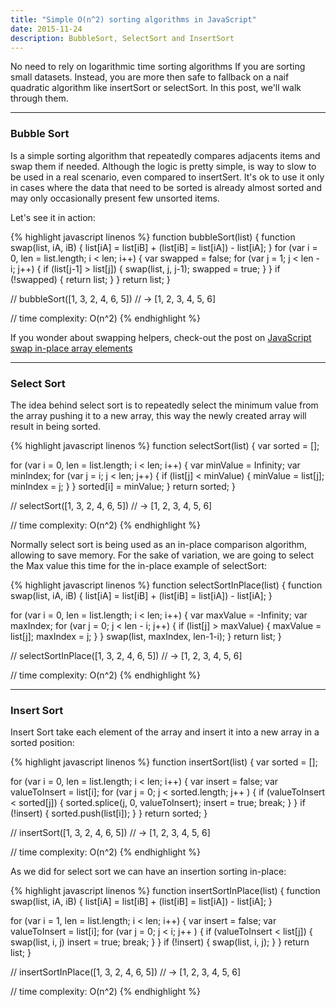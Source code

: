 ```yaml
---
title: "Simple O(n^2) sorting algorithms in JavaScript"
date: 2015-11-24
description: BubbleSort, SelectSort and InsertSort
---
```


No need to rely on logarithmic time sorting algorithms If you are sorting small datasets.
Instead, you are more then safe to fallback on a naif quadratic algorithm like insertSort or selectSort.
In this post, we'll walk through them.

***

### Bubble Sort

Is a simple sorting algorithm that repeatedly compares adjacents items and swap them if needed.
Although the logic is pretty simple, is way to slow to be used in a real scenario, even compared to insertSert.
It's ok to use it only in cases where the data that need to be sorted is already almost sorted and may only occasionally present few unsorted items.

Let's see it in action:

{% highlight javascript linenos %}
function bubbleSort(list) {
  function swap(list, iA, iB) {
    list[iA] = list[iB] + (list[iB] = list[iA]) - list[iA];
  }
  for (var i = 0, len = list.length; i < len; i++) {
    var swapped = false;
    for (var j = 1; j < len - i; j++) {
      if (list[j-1] > list[j]) {
        swap(list, j, j-1);
        swapped = true;
      }
    }
    if (!swapped) {
      return list;
    }
  }
  return list;
}

// bubbleSort([1, 3, 2, 4, 6, 5])
// -> [1, 2, 3, 4, 5, 6]

// time complexity: O(n^2)
{% endhighlight %}

If you wonder about swapping helpers, check-out the post on [JavaScript swap in-place array elements](http://nick.balestra.ch/2015/swapping-array-elements-in-place/)

***

### Select Sort

The idea behind select sort is to repeatedly select the minimum value from the array pushing it to a new array, this way the newly created array will result in being sorted. 

{% highlight javascript linenos %}
function selectSort(list) {
  var sorted = [];

  for (var i = 0, len = list.length; i < len; i++) {
    var minValue = Infinity;
    var minIndex;
    for (var j = i; j < len; j++) {
      if (list[j] < minValue) {
        minValue = list[j];
        minIndex = j;
      }
    }
    sorted[i] = minValue;
  }
  return sorted;
}

// selectSort([1, 3, 2, 4, 6, 5])
// -> [1, 2, 3, 4, 5, 6]

// time complexity: O(n^2)
{% endhighlight %}

Normally select sort is being used as an in-place comparison algorithm, allowing to save memory. For the sake of variation, we are going to select the Max value this time for the in-place example of selectSort:

{% highlight javascript linenos %}
function selectSortInPlace(list) {
  function swap(list, iA, iB) {
    list[iA] = list[iB] + (list[iB] = list[iA]) - list[iA];
  }

  for (var i = 0, len = list.length; i < len; i++) {
    var maxValue = -Infinity;
    var maxIndex;
    for (var j = 0; j < len - i; j++) {
      if (list[j] > maxValue) {
        maxValue = list[j];
        maxIndex = j;
      }
    }
    swap(list, maxIndex, len-1-i);
  }
  return list;
}

// selectSortInPlace([1, 3, 2, 4, 6, 5])
// -> [1, 2, 3, 4, 5, 6]

// time complexity: O(n^2)
{% endhighlight %}

***

### Insert Sort

Insert Sort take each element of the array and insert it into a new array in a sorted position:

{% highlight javascript linenos %}
function insertSort(list) {
  var sorted = [];

  for (var i = 0, len = list.length; i < len; i++) {
    var insert = false;
    var valueToInsert = list[i];
    for (var j = 0; j < sorted.length; j++ ) {
      if (valueToInsert < sorted[j]) {
        sorted.splice(j, 0, valueToInsert);
        insert = true;
        break;
      }
    } 
    if (!insert) {
      sorted.push(list[i]);
    }
  }
  return sorted;
}

// insertSort([1, 3, 2, 4, 6, 5])
// -> [1, 2, 3, 4, 5, 6]

// time complexity: O(n^2)
{% endhighlight %}

As we did for select sort we can have an insertion sorting in-place:

{% highlight javascript linenos %}
function insertSortInPlace(list) {
  function swap(list, iA, iB) {
    list[iA] = list[iB] + (list[iB] = list[iA]) - list[iA];
  }

  for (var i = 1, len = list.length; i < len; i++) {
    var insert = false;
    var valueToInsert = list[i];
    for (var j = 0; j < i; j++ ) {
      if (valueToInsert < list[j]) {
        swap(list, i, j)
        insert = true;
        break;
      }
    } 
    if (!insert) {
      swap(list, i, j);
    }
  }
  return list;
}

// insertSortInPlace([1, 3, 2, 4, 6, 5])
// -> [1, 2, 3, 4, 5, 6]

// time complexity: O(n^2)
{% endhighlight %}

